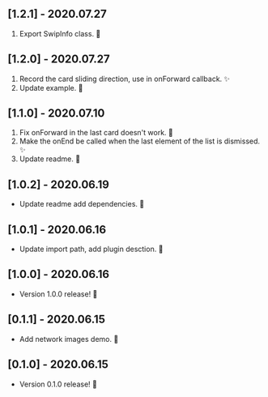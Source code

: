 ## [1.2.1] - 2020.07.27

1. Export SwipInfo class. 🐛

## [1.2.0] - 2020.07.27

1. Record the card sliding direction, use in onForward callback. ✨
2. Update example. 📝

## [1.1.0] - 2020.07.10

1. Fix onForward in the last card doesn't work. 🐛
2. Make the onEnd be called when the last element of the list is dismissed. ✨
3. Update readme. 📝

## [1.0.2] - 2020.06.19

- Update readme add dependencies. 🚀

## [1.0.1] - 2020.06.16

- Update import path, add plugin desction. 🎉

## [1.0.0] - 2020.06.16

- Version 1.0.0 release! 🚀

## [0.1.1] - 2020.06.15

- Add network images demo. 🎉

## [0.1.0] - 2020.06.15

- Version 0.1.0 release! 🚀
